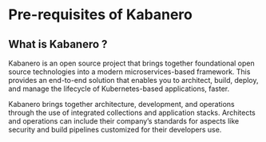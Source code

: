# Pre-requisites of Kabanero 

## What is Kabanero ?

Kabanero is an open source project that brings together foundational open source technologies into a modern microservices-based framework. This provides an end-to-end solution that enables you to architect, build, deploy, and manage the lifecycle of Kubernetes-based applications, faster.

Kabanero brings together architecture, development, and operations through the use of integrated collections and application stacks. Architects and operations can include their company’s standards for aspects like security and build pipelines customized for their developers use.